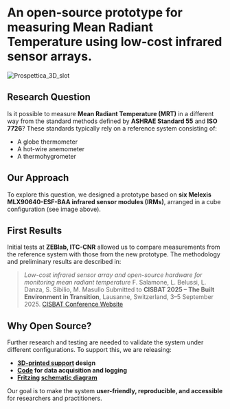 # An open-source prototype for measuring Mean Radiant Temperature using low-cost infrared sensor arrays.

![Prospettica\_3D\_slot](https://github.com/user-attachments/assets/8fb18f84-6f67-42e0-9ffe-cbcefc54c811)

## Research Question

Is it possible to measure **Mean Radiant Temperature (MRT)** in a different way from the standard methods defined by **ASHRAE Standard 55** and **ISO 7726**?
These standards typically rely on a reference system consisting of:

* A globe thermometer
* A hot-wire anemometer
* A thermohygrometer

## Our Approach

To explore this question, we designed a prototype based on **six Melexis MLX90640-ESF-BAA infrared sensor modules (IRMs)**, arranged in a cube configuration (see image above).

## First Results

Initial tests at **ZEBlab, ITC-CNR** allowed us to compare measurements from the reference system with those from the new prototype.
The methodology and preliminary results are described in:

> *Low-cost infrared sensor array and open-source hardware for monitoring mean radiant temperature*
> F. Salamone, L. Belussi, L. Danza, S. Sibilio, M. Masullo
> Submitted to **CISBAT 2025 – The Built Environment in Transition**,
> Lausanne, Switzerland, 3–5 September 2025.
> [CISBAT Conference Website](https://cisbat.epfl.ch/)

## Why Open Source?

Further research and testing are needed to validate the system under different configurations.
To support this, we are releasing:

* **[3D-printed support](https://github.com/frank984/IRMs-cube-for-mean-radiant-temperature-measurement/blob/main/mlx90640_x6_support_3Dprint.stl) design**
* **[Code](https://github.com/frank984/IRMs-cube-for-mean-radiant-temperature-measurement/blob/main/MRT.py) for data acquisition and logging**
* **[Fritzing](https://fritzing.org/) [schematic diagram](https://github.com/frank984/IRMs-cube-for-mean-radiant-temperature-measurement/blob/main/1_rasp_1_PCA9548A_6_MLX90640_cut.png)**

Our goal is to make the system **user-friendly, reproducible, and accessible** for researchers and practitioners.
